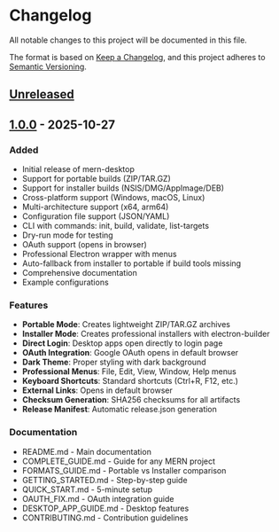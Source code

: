 # Changelog

All notable changes to this project will be documented in this file.

The format is based on [Keep a Changelog](https://keepachangelog.com/en/1.0.0/),
and this project adheres to [Semantic Versioning](https://semver.org/spec/v2.0.0.html).

## [Unreleased]

## [1.0.0] - 2025-10-27

### Added
- Initial release of mern-desktop
- Support for portable builds (ZIP/TAR.GZ)
- Support for installer builds (NSIS/DMG/AppImage/DEB)
- Cross-platform support (Windows, macOS, Linux)
- Multi-architecture support (x64, arm64)
- Configuration file support (JSON/YAML)
- CLI with commands: init, build, validate, list-targets
- Dry-run mode for testing
- OAuth support (opens in browser)
- Professional Electron wrapper with menus
- Auto-fallback from installer to portable if build tools missing
- Comprehensive documentation
- Example configurations

### Features
- **Portable Mode**: Creates lightweight ZIP/TAR.GZ archives
- **Installer Mode**: Creates professional installers with electron-builder
- **Direct Login**: Desktop apps open directly to login page
- **OAuth Integration**: Google OAuth opens in default browser
- **Dark Theme**: Proper styling with dark background
- **Professional Menus**: File, Edit, View, Window, Help menus
- **Keyboard Shortcuts**: Standard shortcuts (Ctrl+R, F12, etc.)
- **External Links**: Opens in default browser
- **Checksum Generation**: SHA256 checksums for all artifacts
- **Release Manifest**: Automatic release.json generation

### Documentation
- README.md - Main documentation
- COMPLETE_GUIDE.md - Guide for any MERN project
- FORMATS_GUIDE.md - Portable vs Installer comparison
- GETTING_STARTED.md - Step-by-step guide
- QUICK_START.md - 5-minute setup
- OAUTH_FIX.md - OAuth integration guide
- DESKTOP_APP_GUIDE.md - Desktop features
- CONTRIBUTING.md - Contribution guidelines

[Unreleased]: https://github.com/borudeyash1/mern-desktop/compare/v1.0.0...HEAD
[1.0.0]: https://github.com/borudeyash1/mern-desktop/releases/tag/v1.0.0
